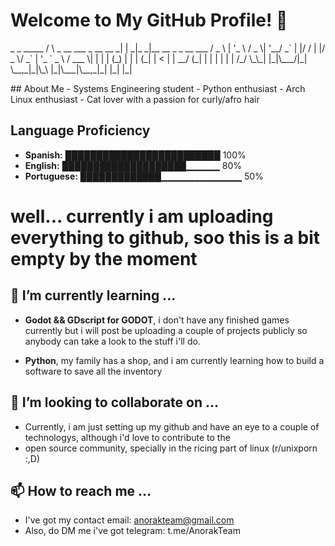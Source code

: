 # Welcome to My GitHub Profile! 🚀
<p>
     _                          _    _____                    
    / \   _ __   ___  _ __ __ _| | _|_   _|__  __ _ _ __ ___  
   / _ \ | '_ \ / _ \| '__/ _` | |/ / | |/ _ \/ _` | '_ ` _ \ 
  / ___ \| | | | (_) | | | (_| |   <  | |  __/ (_| | | | | | |
 /_/   \_\_| |_|\___/|_|  \__,_|_|\_\ |_|\___|\__,_|_| |_| |_|
</p>
## About Me
- Systems Engineering student
- Python enthusiast
- Arch Linux enthusiast
- Cat lover with a passion for curly/afro hair

## Language Proficiency
- **Spanish:**    █████████████████████████ 100%
- **English:**    ████████████████████▁▁▁▁▁  80%
- **Portuguese:** █████████████▁▁▁▁▁▁▁▁▁▁▁▁  50%

# well... currently i am uploading everything to github, soo this is a bit empty by the moment 
 
## 🌱 I’m currently learning ...
- **Godot && GDscript for GODOT**, i don't have any finished games currently but i will post be uploading a couple of projects publicly
so anybody can take a look to the stuff i'll do.

- **Python**, my family has a shop, and i am currently learning how to build a software to save all the inventory

## 💞️ I’m looking to collaborate on ...
- Currently, i am just setting up my github and have an eye to a couple of technologys, although i'd love to contribute to the
- open source community, specially in the ricing part of linux (r/unixporn :,D)
  

## 📫 How to reach me ...
- I've got my contact email: anorakteam@gmail.com
- Also, do DM me i've got telegram: t.me/AnorakTeam





